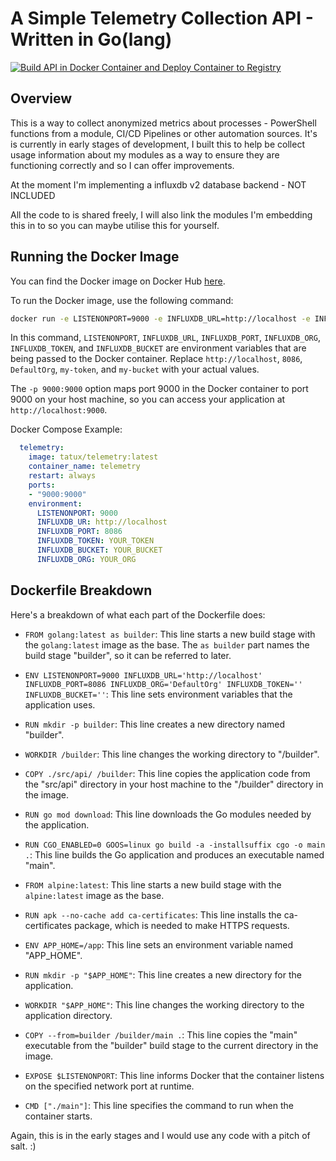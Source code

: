 # A Simple Telemetry Collection API - Written in Go(lang)

[![Build API in Docker Container and Deploy Container to Registry](https://github.com/ntatschner/Tatux.Telemetry/actions/workflows/api_build_and_deploy.yml/badge.svg)](https://github.com/ntatschner/Tatux.Telemetry/actions/workflows/api_build_and_deploy.yml)

## Overview
This is a way to collect anonymized metrics about processes - PowerShell functions from a module, CI/CD Pipelines or other automation sources. 
It's is currently in early stages of development, I built this to help be collect usage information about my modules as a way to ensure they are functioning correctly and so I can offer improvements.

At the moment I'm implementing a influxdb v2 database backend - NOT INCLUDED

All the code to is shared freely, I will also link the modules I'm embedding this in to so you can maybe utilise this for yourself. 

## Running the Docker Image

You can find the Docker image on Docker Hub [here](https://hub.docker.com/r/tatux/telemetry).

To run the Docker image, use the following command:

```bash
docker run -e LISTENONPORT=9000 -e INFLUXDB_URL=http://localhost -e INFLUXDB_PORT=8086 -e INFLUXDB_ORG=DefaultOrg -e INFLUXDB_TOKEN=my-token -e INFLUXDB_BUCKET=my-bucket -p 9000:9000 tatux/telemetry:latest
```

In this command, `LISTENONPORT`, `INFLUXDB_URL`, `INFLUXDB_PORT`, `INFLUXDB_ORG`, `INFLUXDB_TOKEN`, and `INFLUXDB_BUCKET` are environment variables that are being passed to the Docker container. Replace `http://localhost`, `8086`, `DefaultOrg`, `my-token`, and `my-bucket` with your actual values.

The `-p 9000:9000` option maps port 9000 in the Docker container to port 9000 on your host machine, so you can access your application at `http://localhost:9000`.

Docker Compose Example:
```yaml
  telemetry:
    image: tatux/telemetry:latest
    container_name: telemetry
    restart: always
    ports:
    - "9000:9000"
    environment:
      LISTENONPORT: 9000
      INFLUXDB_UR: http://localhost
      INFLUXDB_PORT: 8086
      INFLUXDB_TOKEN: YOUR_TOKEN
      INFLUXDB_BUCKET: YOUR_BUCKET
      INFLUXDB_ORG: YOUR_ORG
```
## Dockerfile Breakdown

Here's a breakdown of what each part of the Dockerfile does:

- `FROM golang:latest as builder`: This line starts a new build stage with the `golang:latest` image as the base. The `as builder` part names the build stage "builder", so it can be referred to later.

- `ENV LISTENONPORT=9000 INFLUXDB_URL='http://localhost' INFLUXDB_PORT=8086 INFLUXDB_ORG='DefaultOrg' INFLUXDB_TOKEN='' INFLUXDB_BUCKET=''`: This line sets environment variables that the application uses.

- `RUN mkdir -p builder`: This line creates a new directory named "builder".

- `WORKDIR /builder`: This line changes the working directory to "/builder".

- `COPY ./src/api/ /builder`: This line copies the application code from the "src/api" directory in your host machine to the "/builder" directory in the image.

- `RUN go mod download`: This line downloads the Go modules needed by the application.

- `RUN CGO_ENABLED=0 GOOS=linux go build -a -installsuffix cgo -o main .`: This line builds the Go application and produces an executable named "main".

- `FROM alpine:latest`: This line starts a new build stage with the `alpine:latest` image as the base.

- `RUN apk --no-cache add ca-certificates`: This line installs the ca-certificates package, which is needed to make HTTPS requests.

- `ENV APP_HOME=/app`: This line sets an environment variable named "APP_HOME".

- `RUN mkdir -p "$APP_HOME"`: This line creates a new directory for the application.

- `WORKDIR "$APP_HOME"`: This line changes the working directory to the application directory.

- `COPY --from=builder /builder/main .`: This line copies the "main" executable from the "builder" build stage to the current directory in the image.

- `EXPOSE $LISTENONPORT`: This line informs Docker that the container listens on the specified network port at runtime.

- `CMD ["./main"]`: This line specifies the command to run when the container starts.

Again, this is in the early stages and I would use any code with a pitch of salt. :)